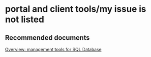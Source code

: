 <properties
	pageTitle="portal and client tools/my issue is not listed"
	description="portal and client tools/my issue is not listed"
	service="microsoft.sql"
	resource="servers"
	authors="emlisa"
    authorAlias="emlisa"
	displayOrder=""
	selfHelpType="generic"
	supportTopicIds="32630445"
	productPesIds="13491"
	cloudEnvironments="public"
/>

# portal and client tools/my issue is not listed
## **Recommended documents**
[Overview: management tools for SQL Database](https://azure.microsoft.com/documentation/articles/sql-database-manage-overview/)